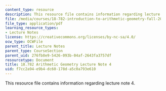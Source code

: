 ```yaml
---
content_type: resource
description: This resource file contains information regarding lecture note 4.
file: /media/courses/18-782-introduction-to-arithmetic-geometry-fall-2013/f7cc2a94e9b4dc60178da5c0a793e610_MIT18_782F13_lec4.pdf
file_type: application/pdf
learning_resource_types:
- Lecture Notes
license: https://creativecommons.org/licenses/by-nc-sa/4.0/
ocw_type: OCWFile
parent_title: Lecture Notes
parent_type: CourseSection
parent_uid: 276fb8e9-5426-093b-04af-2643fa3757df
resourcetype: Document
title: 18.782 Arithmetic Geometry Lecture Note 4
uid: f7cc2a94-e9b4-dc60-178d-a5c0a793e610
---
```

This resource file contains information regarding lecture note 4.